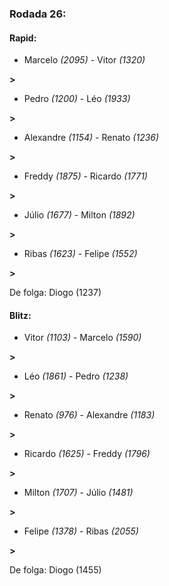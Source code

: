 ### Rodada 26:

#### Rapid:

* Marcelo *(2095)*     -     Vitor *(1320)*

 **>** 
* Pedro *(1200)*     -     Léo *(1933)*

 **>** 
* Alexandre *(1154)*     -     Renato *(1236)*

 **>** 
* Freddy *(1875)*     -     Ricardo *(1771)*

 **>** 
* Júlio *(1677)*     -     Milton *(1892)*

 **>** 
* Ribas *(1623)*     -     Felipe *(1552)*

 **>** 

De folga: Diogo (1237)

#### Blitz:

* Vitor *(1103)*     -     Marcelo *(1590)*

 **>** 
* Léo *(1861)*     -     Pedro *(1238)*

 **>** 
* Renato *(976)*     -     Alexandre *(1183)*

 **>** 
* Ricardo *(1625)*     -     Freddy *(1796)*

 **>** 
* Milton *(1707)*     -     Júlio *(1481)*

 **>** 
* Felipe *(1378)*     -     Ribas *(2055)*

 **>** 

De folga: Diogo (1455)

